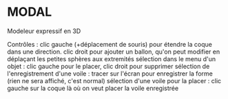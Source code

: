 # MODAL
Modeleur expressif en 3D

Contrôles : clic gauche (+déplacement de souris) pour étendre la coque dans une direction.
            clic droit pour ajouter un ballon, qu'on peut modifier en déplaçant les petites sphères aux extremités
            sélection dans le menu d'un objet : clic gauche pour le placer, clic droit pour supprimer
            sélection de l'enregistrement d'une voile : tracer sur l'écran pour enregistrer la forme (rien ne sera affiché, c'est normal)
            sélection d'une voile pour la placer : clic gauche sur la coque là où on veut placer la voile enregistrée
